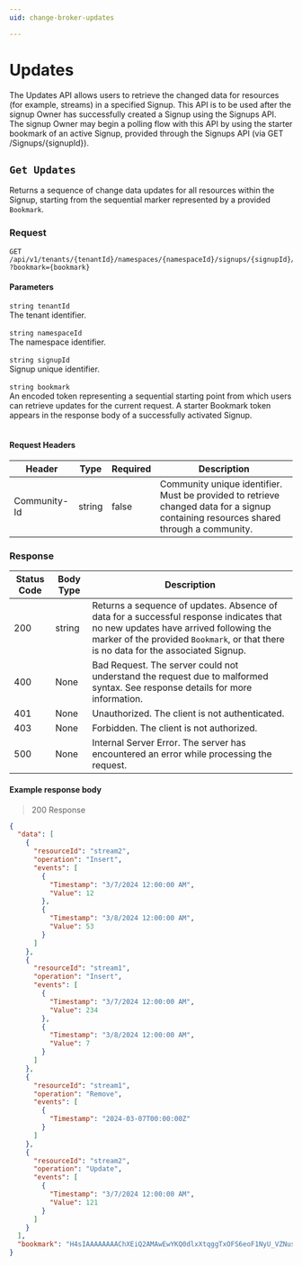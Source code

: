 ```yaml
---
uid: change-broker-updates

---
```


# Updates
The Updates API allows users to retrieve the changed data for resources (for example, streams) in a specified Signup. This API is to be used after the signup Owner has successfully created a Signup using the Signups API. The signup Owner may begin a polling flow with this API by using the starter bookmark of an active Signup, provided through the Signups API (via GET /Signups/{signupId}).

## `Get Updates`

<a id="opIdUpdates_Get Updates"></a>

Returns a sequence of change data updates for all resources within the Signup, starting from the sequential marker represented by a provided `Bookmark`.

<h3>Request</h3>

```text 
GET /api/v1/tenants/{tenantId}/namespaces/{namespaceId}/signups/{signupId}/updates
?bookmark={bookmark}
```

<h4>Parameters</h4>

`string tenantId`
<br/>The tenant identifier.<br/><br/>`string namespaceId`
<br/>The namespace identifier.<br/><br/>`string signupId`
<br/>Signup unique identifier.<br/><br/>`string bookmark`
<br/>An encoded token representing a sequential starting point from which users can retrieve updates for the current request. A starter Bookmark token appears in the response body of a successfully activated Signup.<br/><br/>

<h4>Request Headers</h4>

|Header|Type|Required|Description|
|---|---|---|---|
|Community-Id|string|false|Community unique identifier. Must be provided to retrieve changed data for a signup containing resources shared through a community.|

<h3>Response</h3>

|Status Code|Body Type|Description|
|---|---|---|
|200|string|Returns a sequence of updates. Absence of data for a successful response indicates that no new updates have arrived following the marker of the provided `Bookmark`, or that there is no data for the associated Signup.|
|400|None|Bad Request. The server could not understand the request due to malformed syntax. See response details for more information.|
|401|None|Unauthorized. The client is not authenticated.|
|403|None|Forbidden. The client is not authorized.|
|500|None|Internal Server Error. The server has encountered an error while processing the request.|

<h4>Example response body</h4>

> 200 Response

```json
{
  "data": [
    {
      "resourceId": "stream2",
      "operation": "Insert",
      "events": [
        {
          "Timestamp": "3/7/2024 12:00:00 AM",
          "Value": 12
        },
        {
          "Timestamp": "3/8/2024 12:00:00 AM",
          "Value": 53
        }
      ]
    },
    {
      "resourceId": "stream1",
      "operation": "Insert",
      "events": [
        {
          "Timestamp": "3/7/2024 12:00:00 AM",
          "Value": 234
        },
        {
          "Timestamp": "3/8/2024 12:00:00 AM",
          "Value": 7
        }
      ]
    },
    {
      "resourceId": "stream1",
      "operation": "Remove",
      "events": [
        {
          "Timestamp": "2024-03-07T00:00:00Z"
        }
      ]
    },
    {
      "resourceId": "stream2",
      "operation": "Update",
      "events": [
        {
          "Timestamp": "3/7/2024 12:00:00 AM",
          "Value": 121
        }
      ]
    }
  ],
  "bookmark": "H4sIAAAAAAAAChXEiQ2AMAwEwYKQ0dlxXtqggTxOFS6eoF1NyU_VZNusUw4LpCUqVVuDlHVP7dNkDheIEv5fkcalcb1DTJKLXEADnOGHEzz8foLRcKNaAAAA"
}
```

